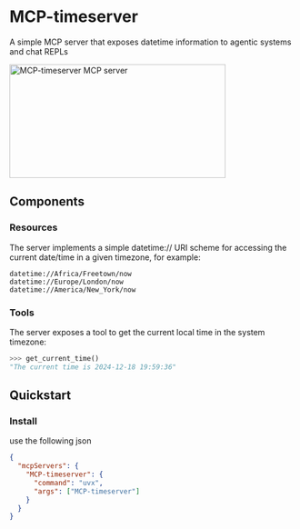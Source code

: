 # MCP-timeserver

A simple MCP server that exposes datetime information to agentic systems and chat REPLs

<a href="https://glama.ai/mcp/servers/tth5eto5n7"><img width="380" height="200" src="https://glama.ai/mcp/servers/tth5eto5n7/badge" alt="MCP-timeserver MCP server" /></a>

## Components

### Resources

The server implements a simple datetime:// URI scheme for accessing the current date/time in a given timezone, for example:
```
datetime://Africa/Freetown/now
datetime://Europe/London/now
datetime://America/New_York/now
```

### Tools

The server exposes a tool to get the current local time in the system timezone:
```python
>>> get_current_time()
"The current time is 2024-12-18 19:59:36"
```

## Quickstart

### Install

use the following json

```json
{
  "mcpServers": {
    "MCP-timeserver": {
      "command": "uvx",
      "args": ["MCP-timeserver"]
    }
  }
}
```
